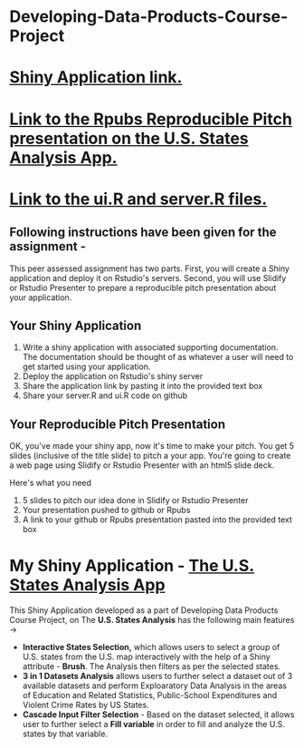 # Developing-Data-Products-Course-Project

# [Shiny Application link.](https://aniruddhachakraborty.shinyapps.io/us_states_analysis/)

# [Link to the Rpubs Reproducible Pitch presentation on the U.S. States Analysis App.](http://rpubs.com/AniruddhaChakraborty/298184)

# [Link to the ui.R and server.R files.](https://github.com/AniruddhaChakraborty/Developing-Data-Products-Course-Project/tree/master/US_States_Analysis)

## Following instructions have been given for the assignment -

This peer assessed assignment has two parts. First, you will create a Shiny application and deploy it on Rstudio's servers. Second, you will use Slidify or Rstudio Presenter to prepare a reproducible pitch presentation about your application.

## Your Shiny Application

1. Write a shiny application with associated supporting documentation. The documentation should be thought of as whatever a user will need to get started using your application.
2. Deploy the application on Rstudio's shiny server
3. Share the application link by pasting it into the provided text box
4. Share your server.R and ui.R code on github

## Your Reproducible Pitch Presentation

OK, you've made your shiny app, now it's time to make your pitch. You get 5 slides (inclusive of the title slide) to pitch a your app. You're going to create a web page using Slidify or Rstudio Presenter with an html5 slide deck.

Here's what you need

1. 5 slides to pitch our idea done in Slidify or Rstudio Presenter
2. Your presentation pushed to github or Rpubs
3. A link to your github or Rpubs presentation pasted into the provided text box


# My Shiny Application - [The U.S. States Analysis App](https://aniruddhachakraborty.shinyapps.io/us_states_analysis/)

This Shiny Application developed as a part of Developing Data Products Course Project, on The **U.S. States Analysis** has the following main features ->  

* **Interactive States Selection,** which allows users to select a group of U.S. states from the U.S. map interactively with the help of a Shiny attribute - **Brush**. The Analysis then filters as per the selected states.
* **3 in 1 Datasets Analysis** allows users to further select a dataset out of 3 available datasets and perform Exploaratory Data Analysis in the areas of Education and Related Statistics, Public-School Expenditures and Violent Crime Rates by US States.  
* **Cascade Input Filter Selection** - Based on the dataset selected, it allows user to further select a **Fill variable** in order to fill and analyze the U.S. states by that variable.
